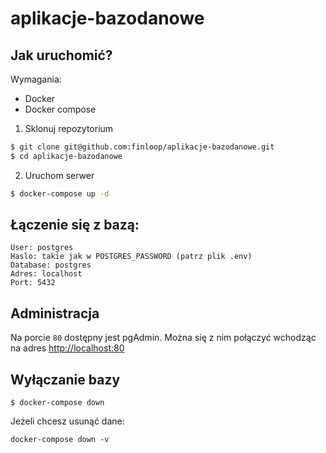 # aplikacje-bazodanowe
## Jak uruchomić?
Wymagania:
- Docker 
- Docker compose

1. Sklonuj repozytorium
```bash
$ git clone git@github.com:finloop/aplikacje-bazodanowe.git
$ cd aplikacje-bazodanowe
```
2. Uruchom serwer
```bash
$ docker-compose up -d
```

## Łączenie się z bazą:
```
User: postgres
Haslo: takie jak w POSTGRES_PASSWORD (patrz plik .env)
Database: postgres
Adres: localhost
Port: 5432
```

## Administracja
Na porcie `80` dostępny jest pgAdmin. Można się z nim połączyć wchodząc na adres [http://localhost:80](http://localhost:80)

## Wyłączanie bazy
```
$ docker-compose down 
```
Jeżeli chcesz usunąć dane:
```
docker-compose down -v
```

